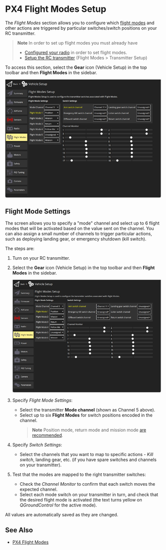 # PX4 Flight Modes Setup

The *Flight Modes* section allows you to configure which [flight modes](http://docs.px4.io/master/en/getting_started/flight_modes.html) and other actions are triggered by particular switches/switch positions on your RC transmitter.

> **Note** In order to set up flight modes you must already have
> - [Configured your radio](../SetupView/Radio.md) in order to set flight modes.
> - [Setup the RC transmitter](SetupView/FlightModes.md#transmitter-setup) (Flight Modes > Transmitter Setup)

To access this section, select the **Gear** icon (Vehicle Setup) in the top toolbar and then **Flight Modes** in the sidebar.

![Flight modes single-channel](../../assets/setup/flight_modes/px4_single_channel.jpg)




## Flight Mode Settings

The screen allows you to specify a "mode" channel and select up to 6 flight modes that will be activated based on the value sent on the channel.
You can also assign a small number of channels to trigger particular actions, such as deploying landing gear, or emergency shutdown (kill switch).

The steps are:

1. Turn on your RC transmitter.
1. Select the **Gear** icon (Vehicle Setup) in the top toolbar and then **Flight Modes** in the sidebar.

   ![Flight modes single-channel](../../assets/setup/flight_modes/px4_single_channel.jpg)

1. Specify *Flight Mode Settings*:
   * Select the transmitter **Mode channel** (shown as Channel 5 above).
   * Select up to six **Flight Modes** for switch positions encoded in the channel.
     > **Note** Position mode, return mode and mission mode [are recommended](https://docs.px4.io/master/en/config/flight_mode.html#what-flight-modes-and-switches-should-i-set).
1. Specify *Switch Settings*:
   * Select the channels that you want to map to specific actions - *Kill switch*, landing gear, etc. (if you have spare switches and channels on your transmitter).
1. Test that the modes are mapped to the right transmitter switches:
   * Check the *Channel Monitor* to confirm that each switch moves the expected channel.
   * Select each mode switch on your transmitter in turn, and check that the desired flight mode is activated (the text turns yellow on *QGroundControl* for the active mode).

All values are automatically saved as they are changed.


## See Also 

- [PX4 Flight Modes](https://docs.px4.io/en/flight_modes/)

